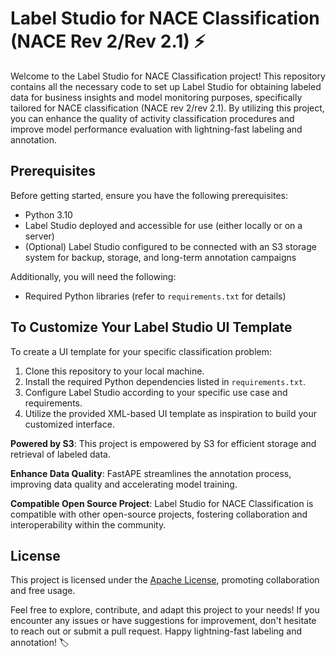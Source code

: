 # Label Studio for NACE Classification (NACE Rev 2/Rev 2.1) ⚡

Welcome to the Label Studio for NACE Classification project! This repository contains all the necessary code to set up Label Studio for obtaining labeled data for business insights and model monitoring purposes, specifically tailored for NACE classification (NACE rev 2/rev 2.1). By utilizing this project, you can enhance the quality of activity classification procedures and improve model performance evaluation with lightning-fast labeling and annotation.

## Prerequisites

Before getting started, ensure you have the following prerequisites:

- Python 3.10
- Label Studio deployed and accessible for use (either locally or on a server)
- (Optional) Label Studio configured to be connected with an S3 storage system for backup, storage, and long-term annotation campaigns

Additionally, you will need the following:

- Required Python libraries (refer to `requirements.txt` for details)

## To Customize Your Label Studio UI Template

To create a UI template for your specific classification problem:

1. Clone this repository to your local machine.
2. Install the required Python dependencies listed in `requirements.txt`.
3. Configure Label Studio according to your specific use case and requirements.
4. Utilize the provided XML-based UI template as inspiration to build your customized interface.

**Powered by S3**: This project is empowered by S3 for efficient storage and retrieval of labeled data.

**Enhance Data Quality**: FastAPE streamlines the annotation process, improving data quality and accelerating model training.

**Compatible Open Source Project**: Label Studio for NACE Classification is compatible with other open-source projects, fostering collaboration and interoperability within the community.

## License

This project is licensed under the [Apache License](https://github.com/InseeFrLab/codif-ape-train/blob/main/LICENSE), promoting collaboration and free usage.

Feel free to explore, contribute, and adapt this project to your needs! If you encounter any issues or have suggestions for improvement, don't hesitate to reach out or submit a pull request. Happy lightning-fast labeling and annotation! 🏷️